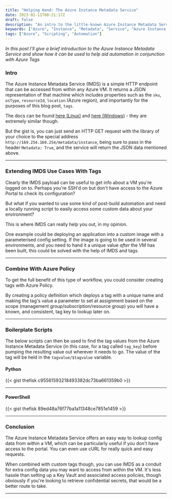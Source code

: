 ```yaml
---
title: "Helping Hand: The Azure Instance Metadata Service"
date: 2023-02-11T08:21:17Z
draft: false
description: "An intro to the little-known Azure Instance Metadata Service and a look at how it can be used to help aid automation"
keywords: ["Azure", "Instance", "Metadata", "Service", "Azure Instance Metadata Service", "IMDS", "Tags"]
tags: ["Azure", "Scripting", "Automation"]
---
```


_In this post I'll give a brief introduction to the Azure Instance Metadata Service and show how it can be used to help aid automation in conjunction with Azure Tags_

### Intro

The Azure Instance Metadata Service (IMDS) is a simple HTTP endpoint that can be accessed from within any Azure VM.  It returns a JSON representation of that machine which includes properties such as the `sku`, `osType`, `resourceId`, `location` (Azure region), and importantly for the purposes of this blog post, `tags`.

The docs can be found [here (Linux)](https://learn.microsoft.com/en-us/azure/virtual-machines/linux/instance-metadata-service?tabs=linux) and [here (Windows)](https://learn.microsoft.com/en-us/azure/virtual-machines/windows/instance-metadata-service?tabs=windows) - they are extremely similar though.

But the gist is, you can just send an HTTP GET request with the library of your choice to the special address `http://169.254.169.254/metadata/instance`, being sure to pass in the header `Metadata: True`, and the service will return the JSON data mentioned above.

---
### Extending IMDS Use Cases With Tags

Clearly the IMDS payload can be useful to get info about a VM you're logged on to.  Perhaps you're SSH'd on but don't have access to the Azure Portal to check its configuration?

But what if you wanted to use some kind of post-build automation and need a locally running script to easily access some custom data about your environment?

This is where IMDS can really help you out, in my opinion.

One example could be deploying an application into a custom image with a parameterised config setting.  If the image is going to be used in several environments, and you need to hand it a unique value _after_ the VM has been built, this could be solved with the help of IMDS and tags.

---
### Combine With Azure Policy

To get the full benefit of this type of workflow, you could consider creating tags with Azure Policy.

By creating a policy definition which deploys a tag with a unique name and making the tag's value a parameter to set at assignment based on the scope (management group/subscription/resource group) you will have a known, and consistent, tag key to lookup later on.

---
### Boilerplate Scripts

The below scripts can then be used to find the tag values from the Azure Instance Metadata Service (in this case, for a tag called `tag_key`) before pumping the resulting value out wherever it needs to go.  The value of the tag will be held in the `tagvalue/$tagvalue` variable.

#### Python

{{< gist thefisk c95561593218493382dc73ba661359b0 >}}

---
#### PowerShell

{{< gist thefisk 89ed48a76f77ba1a11348ce7851e1459 >}}

---
### Conclusion

The Azure Instance Metadata Service offers an easy way to lookup config data from within a VM, which can be particularly useful if you don't have access to the portal.  You can even use cURL for really quick and easy requests.

When combined with custom tags though, you can use IMDS as a conduit for extra config data you may want to access from within the VM.  It's less hassle than setting up a Key Vault and associated access policies, though obviously if you're looking to retrieve confidential secrets, that would be a better route to take.

---